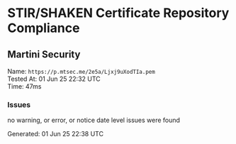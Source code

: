 # STIR/SHAKEN Certificate Repository Compliance

## Martini Security

Name: `https://p.mtsec.me/2e5a/Ljxj9uXodTIa.pem`\
Tested At: 01 Jun 25 22:32 UTC\
Time: 47ms

### Issues

no warning, or error, or notice date level issues were found

Generated: 01 Jun 25 22:38 UTC